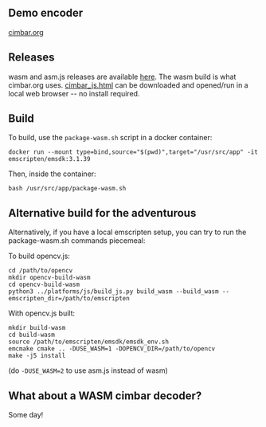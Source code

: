 ## Demo encoder

[cimbar.org](https://cimbar.org)

## Releases

wasm and asm.js releases are available [here](https://github.com/sz3/libcimbar/releases/latest). The wasm build is what cimbar.org uses. [cimbar_js.html](https://github.com/sz3/libcimbar/releases/latest/cimbar_js.html) can be downloaded and opened/run in a local web browser -- no install required.

## Build

To build, use the `package-wasm.sh` script in a docker container:

```
docker run --mount type=bind,source="$(pwd)",target="/usr/src/app" -it emscripten/emsdk:3.1.39
```
Then, inside the container:
```
bash /usr/src/app/package-wasm.sh
```

## Alternative build for the adventurous

Alternatively, if you have a local emscripten setup, you can try to run the package-wasm.sh commands piecemeal:

To build opencv.js:
```
cd /path/to/opencv
mkdir opencv-build-wasm
cd opencv-build-wasm
python3 ../platforms/js/build_js.py build_wasm --build_wasm --emscripten_dir=/path/to/emscripten
```

With opencv.js built:
```
mkdir build-wasm
cd build-wasm
source /path/to/emscripten/emsdk/emsdk_env.sh
emcmake cmake .. -DUSE_WASM=1 -DOPENCV_DIR=/path/to/opencv
make -j5 install
```

(do `-DUSE_WASM=2` to use asm.js instead of wasm)

## What about a WASM cimbar decoder?

Some day!
